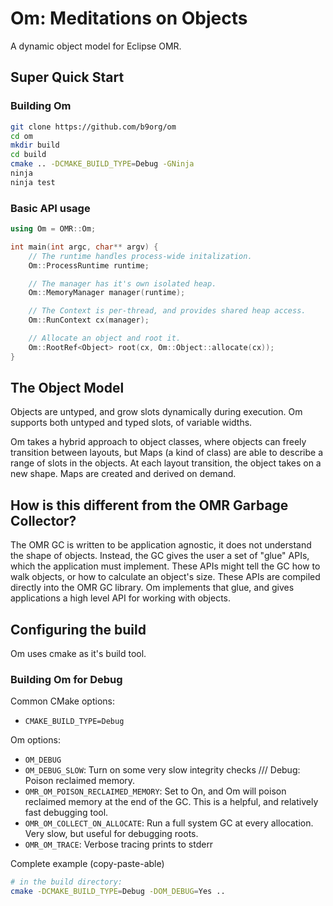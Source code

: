 # Om: Meditations on Objects

A dynamic object model for Eclipse OMR.

## Super Quick Start

### Building Om

```sh
git clone https://github.com/b9org/om
cd om
mkdir build
cd build
cmake .. -DCMAKE_BUILD_TYPE=Debug -GNinja
ninja
ninja test
```

### Basic API usage

```c++
using Om = OMR::Om;

int main(int argc, char** argv) {
	// The runtime handles process-wide initalization.
	Om::ProcessRuntime runtime;

	// The manager has it's own isolated heap.
	Om::MemoryManager manager(runtime);

	// The Context is per-thread, and provides shared heap access.
	Om::RunContext cx(manager);

	// Allocate an object and root it.
	Om::RootRef<Object> root(cx, Om::Object::allocate(cx));
}
```

## The Object Model

Objects are untyped, and grow slots dynamically during execution. Om supports
both untyped and typed slots, of variable widths.

Om takes a hybrid approach to object classes, where objects can freely
transition between layouts, but Maps (a kind of class) are able to describe a
range of slots in the objects. At each layout transition, the object takes on
a new shape. Maps are created and derived on demand.

## How is this different from the OMR Garbage Collector?

The OMR GC is written to be application agnostic, it does not understand the
shape of objects. Instead, the GC gives the user a set of "glue" APIs, which
the application must implement. These APIs might tell the GC how to walk
objects, or how to calculate an object's size. These APIs are compiled
directly into the OMR GC library. Om implements that glue, and gives
applications a high level API for working with objects.

## Configuring the build

Om uses cmake as it's build tool.

### Building Om for Debug

Common CMake options:
* `CMAKE_BUILD_TYPE=Debug`

Om options:
* `OM_DEBUG`
* `OM_DEBUG_SLOW`: Turn on some very slow integrity checks
/// Debug: Poison reclaimed memory.
* `OMR_OM_POISON_RECLAIMED_MEMORY`: Set to On, and Om will poison reclaimed
  memory at the end of the GC. This is a helpful, and relatively fast debugging
  tool.
* `OMR_OM_COLLECT_ON_ALLOCATE`: Run a full system GC at every allocation. Very
  slow, but useful for debugging roots.
* `OMR_OM_TRACE`: Verbose tracing prints to stderr

Complete example (copy-paste-able)

```sh
# in the build directory:
cmake -DCMAKE_BUILD_TYPE=Debug -DOM_DEBUG=Yes ..
```
